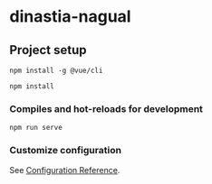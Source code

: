 # dinastia-nagual

## Project setup
```
npm install -g @vue/cli

npm install

```

### Compiles and hot-reloads for development
```
npm run serve
```

### Customize configuration
See [Configuration Reference](https://cli.vuejs.org/config/).
